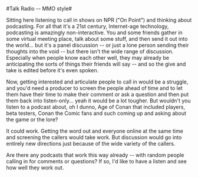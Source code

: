 #Talk Radio -- MMO style#

Sitting here listening to call in shows on NPR ("On Point") and thinking about podcasting. For all that it's a 21st century, Internet-age technology, podcasting is amazingly non-interactive. You and some friends gather in some virtual meeting place, talk about some stuff, and then send it out into the world... but it's a panel discussion -- or just a lone person sending their thoughts into the void -- but there isn't the wide range of discussion. Especially when people know each other well, they may already be anticipating the sorts of things their friends will say -- and so the give and take is edited before it's even spoken.

Now, getting interested and articulate people to call in would be a struggle, and you'd need a producer to screen the people ahead of time and to let them have their time to make their comment or ask a question and then put them back into listen-only... yeah it would be a lot tougher. But wouldn't you listen to a podcast about, oh I dunno, Age of Conan that included players, beta testers, Conan the Comic fans and such coming up and asking about the game or the lore?

It could work. Getting the word out and everyone online at the same time and screening the callers would take work. But discussion would go into entirely new directions just because of the wide variety of the callers.

Are there any podcasts that work this way already -- with random people calling in for comments or questions? If so, I'd like to have a listen and see how well they work out.

